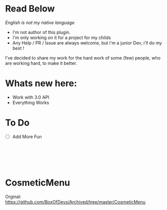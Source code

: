 # Read Below

*English is not my native language*

- I'm not author of this plugin.
- I'm only working on it for a project for my childs
- Any Help / PR / Issue are always welcome, but i'm a junior Dev, i'll do my best !

I've decided to share my work for the hard work of some (few) people, who are working hard, to make it better.

# Whats new here: 
- Work with 3.0 API
- Everything Works

# To Do
- [ ] Add More Fun


<br><br><br><br>

# CosmeticMenu

Orginal: https://github.com/BoxOfDevs/Archived/tree/master/CosmeticMenu

